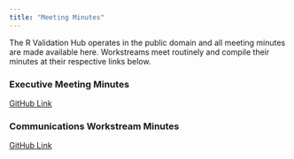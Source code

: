 ```yaml
---
title: "Meeting Minutes"
---
```


The R Validation Hub operates in the public domain and all meeting minutes are made available here. Workstreams meet routinely and compile their minutes at their respective links below.

### Executive Meeting Minutes

[GitHub Link](https://github.com/pharmaR/pharmaR/issues?q=is%3Aissue+is%3Aopen+label%3Aminutes)

### Communications Workstream Minutes

[GitHub Link](https://github.com/pharmaR/communications/tree/main/minutes)


